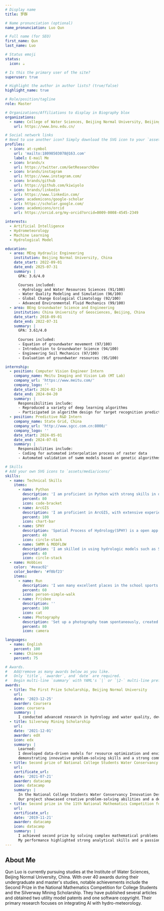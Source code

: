 ```yaml
---
# Display name
title: 罗群

# Name pronunciation (optional)
name_pronunciation: Luo Qun

# Full name (for SEO)
first_name: Qun
last_name: Luo

# Status emoji
status:
  icon: ☕️

# Is this the primary user of the site?
superuser: true

# Highlight the author in author lists? (true/false)
highlight_name: true

# Role/position/tagline
role: Master

# Organizations/Affiliations to display in Biography blox
organizations: 
  - name: College of Water Sciences, Beijing Normal University, Beijing, China
    url: https://www.bnu.edu.cn/

# Social network links
# Need to use another icon? Simply download the SVG icon to your `assets/media/icons/` folder.
profiles:
  - icon: at-symbol
    url: 'mailto:18098503078@163.com'
    label: E-mail Me
  - icon: brands/x
    url: https://twitter.com/GetResearchDev
  - icon: brands/instagram
    url: https://www.instagram.com/
  - icon: brands/github
    url: https://github.com/kiwiyolo
  - icon: brands/linkedin
    url: https://www.linkedin.com/
  - icon: academicons/google-scholar
    url: https://scholar.google.com/
  - icon: academicons/orcid
    url: https://orcid.org/my-orcid?orcid=0009-0008-4545-2349

interests:
  - Artificial Intelligence
  - Hydrometeorology
  - Machine Learning
  - Hydrological Model

education:
  - area: MEng Hydraulic Engineering
    institution: Beijing Normal University, China
    date_start: 2022-09-01
    date_end: 2025-07-31
    summary: |
      GPA: 3.6/4.0

      Courses included:
      - Hydrology and Water Resources Sciences (91/100)
      - Water Quality Modeling and Simulation (96/100)
      - Global Change Ecological Climatology (92/100)
      - Advanced Environmental Fluid Mechanics (99/100)
  - area: BEng Groundwater Science and Engineering
    institution: China University of Geosciences, Beijing, China
    date_start: 2018-09-01
    date_end: 2022-07-31
    summary: |
      GPA: 3.61/4.0
      
      Courses included:
      - Equation of groundwater movement (97/100)
      - Introduction to Groundwater Science (94/100)
      - Engineering Soil Mechanics (97/100)
      - Evaluation of groundwater resources (95/100)

internship:
  - position: Computer Vision Engineer Intern
    company_name: Meitu Imaging and Vision Lab (MT Lab)
    company_url: 'https://www.meitu.com/'
    company_logo: ''
    date_start: 2024-02-10
    date_end: 2024-04-20
    summary: |
      Responsibilities include:
      - Reproduced a variety of deep learning algorithms
      - Participated in algorithm design for target recognition prediction projects and tracking denoising tasks based on video data
  - position: Predictive R&D Intern
    company_name: State Grid, China
    company_url: 'http://www.sgcc.com.cn:8000/'
    company_logo: ''
    date_start: 2024-05-01
    date_end: 2024-07-01
    summary: |
      Responsibilities include:
      - Coding for automated interpolation process of raster data 
      - Automated validation of swmm models based on genetic algorithms

# Skills
# Add your own SVG icons to `assets/media/icons/`
skills:
  - name: Technical Skills
    items:
      - name: Python
        description: 'I am proficient in Python with strong skills in data manipulation, machine learning, and deep learning. I have experience with libraries such as NumPy, pandas, scikit-learn, and PyTorch. My expertise includes developing and optimizing algorithms, building models. I work with various data formats, including netCDF, hdf5 and excel in automating data processing tasks. I am adept at writing clean, efficient code and have a solid understanding of software development principles.'
        percent: 80
        icon: code-bracket
      - name: ArcGIS
        description: 'I am proficient in ArcGIS, with extensive experience in spatial data analysis, mapping, and geoprocessing. My skills include creating, managing, and analyzing geographic information, using tools like ArcMap and ArcGIS Online. I excel in applying GIS technology to solve complex spatial problems and visualize data effectively.'
        percent: 100
        icon: chart-bar
      - name: SPHY
        description: 'Spatial Process of Hydrology(SPHY) is a open app coded by python, which can be used to construct the conventional model with interpretability. The theory and knowledge included show the potential as a informed embedding on AI'
        percent: 40
        icon: circle-stack
      - name: SWMM & MODFLOW
        description: 'I am skilled in using hydrologic models such as SWMM and MODFLOW for water resource management and analysis. My expertise includes simulating stormwater, groundwater flow, and water quality. I can develop, calibrate, and validate models to assess hydrological processes and support decision-making in environmental and water resource projects.'
        percent: 40
        icon: circle-stack
  - name: Hobbies
    color: '#eeac02'
    color_border: '#f0bf23'
    items:
      - name: Run
        description: 'I won many excellent places in the school sports meeting, including the first place in 4x100m, 4x400m, the fifth place in 100m, 200m and many other groups. He was the leader of the long running team of Beijing Normal University. On behalf of Beijing Normal University, he participated in inter-school competitions for many times, won the seventh place in the relay race of Peking University, participated in several marathons, and won Public Class I athlete title.'
        percent: 60
        icon: person-simple-walk
      - name: Frisbee
        description: ''
        percent: 100
        icon: cat
      - name: Photography
        description: 'Set up a photography team spontaneously, created a public account "Vientiane studio", shooting several business orders'
        percent: 80
        icon: camera

languages:
  - name: English
    percent: 100
  - name: Chinese
    percent: 75

# Awards.
#   Add/remove as many awards below as you like.
#   Only `title`, `awarder`, and `date` are required.
#   Begin multi-line `summary` with YAML's `|` or `|2-` multi-line prefix and indent 2 spaces below.
awards:
  - title: The First Prize Scholarship, Beijing Normal University
    url: 
    date: '2023-12-25'
    awarder: Coursera
    icon: coursera
    summary: |
      I conducted advanced research in hydrology and water quality, developed innovative data analysis methods, and applied machine learning techniques to environmental studies. My work demonstrated exceptional academic performance, strong analytical skills, and a commitment to environmental sustainability.
  - title: Silverway Mining Scholarship
    url: 
    date: '2021-12-01'
    awarder: edX
    icon: edx
    summary: |
      Learned:
      I developed data-driven models for resource optimization and environmental impact assessment, 
      demonstrating innovative problem-solving skills and a strong commitment to sustainable mining practices.
  - title: Second prize of National College Students Water Conservancy Innovation Design Competition
    url: 
    certificate_url: 
    date: '2021-07-21'
    awarder: datacamp
    icon: datacamp
    summary: |
      In the National College Students Water Conservancy Innovation Design Competition, our team design and implement a novel water management solution. 
      Our project showcased creative problem-solving abilities and a dedication to advancing water conservation technologies.
  - title: Second prize in the 11th National Mathematics Competition for College Students
    url: 
    certificate_url: 
    date: '2019-11-21'
    awarder: datacamp
    icon: datacamp
    summary: |
      I achieved second prize by solving complex mathematical problems with innovative approaches. 
      My performance highlighted strong analytical skills and a passion for tackling mathematical challenges.
---
```


## About Me

Qun Luo is currently pursuing studies at the Institute of Water Sciences, Beijing Normal University, China. With over 40 awards during their undergraduate and master's studies, notable achievements include the Second Prize in the National Mathematics Competition for College Students and the Silverway Mining Scholarship. They have published several articles and obtained two utility model patents and one software copyright. Their primary research focuses on integrating AI with hydro-meteorology.
